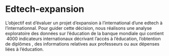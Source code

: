 # Edtech-expansion
L’objectif est d’évaluer un projet d’expansion à l’international d’une edtech à l’internationnal. Pour guider cette décision,  nous réalisons  une analyse exploratoire  des données sur l’éducation de la banque mondiale qui contient  4000 indicateurs internationaux décrivant l’accès à l’éducation, l’obtention de diplômes , des informations relatives aux professeurs ou aux dépenses liées à l’éducation.
